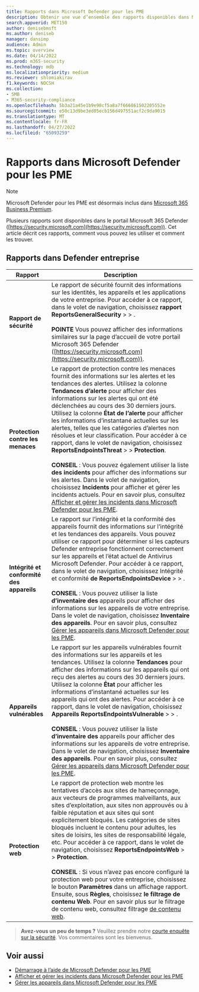 ```yaml
---
title: Rapports dans Microsoft Defender pour les PME
description: Obtenir une vue d’ensemble des rapports disponibles dans Microsoft Defender pour les PME
search.appverid: MET150
author: denisebmsft
ms.author: deniseb
manager: dansimp
audience: Admin
ms.topic: overview
ms.date: 04/14/2022
ms.prod: m365-security
ms.technology: mdb
ms.localizationpriority: medium
ms.reviewer: shlomiakirav
f1.keywords: NOCSH
ms.collection:
- SMB
- M365-security-compliance
ms.openlocfilehash: 5b3a21a45e1b9e90cf5a8a7f666861502205552e
ms.sourcegitcommit: e50c13d9be3ed05ecb156d497551acf2c9da9015
ms.translationtype: MT
ms.contentlocale: fr-FR
ms.lasthandoff: 04/27/2022
ms.locfileid: "65093259"
---
```

# <a name="reports-in-microsoft-defender-for-business"></a>Rapports dans Microsoft Defender pour les PME

> [!NOTE]
> Microsoft Defender pour les PME est désormais inclus dans [Microsoft 365 Business Premium](../../business-premium/index.md). 

Plusieurs rapports sont disponibles dans le portail Microsoft 365 Defender ([https://security.microsoft.com](https://security.microsoft.com)). Cet article décrit ces rapports, comment vous pouvez les utiliser et comment les trouver.

## <a name="reports-in-defender-for-business"></a>Rapports dans Defender entreprise

|Rapport  |Description  |
|---------|---------|
| **Rapport de sécurité**  | Le rapport de sécurité fournit des informations sur les identités, les appareils et les applications de votre entreprise. Pour accéder à ce rapport, dans le volet de navigation, choisissez **rapport** **ReportsGeneralSecurity** >  > . <br/><br/>**POINTE** Vous pouvez afficher des informations similaires sur la page d’accueil de votre portail Microsoft 365 Defender ([https://security.microsoft.com](https://security.microsoft.com)). |
| **Protection contre les menaces**  | Le rapport de protection contre les menaces fournit des informations sur les alertes et les tendances des alertes. Utilisez la colonne **Tendances d’alerte** pour afficher des informations sur les alertes qui ont été déclenchées au cours des 30 derniers jours. Utilisez la colonne **État de l’alerte** pour afficher les informations d’instantané actuelles sur les alertes, telles que les catégories d’alertes non résolues et leur classification. Pour accéder à ce rapport, dans le volet de navigation, choisissez **ReportsEndpointsThreat** >  >  **Protection**. <br/><br/>**CONSEIL** : Vous pouvez également utiliser la liste **des incidents** pour afficher des informations sur les alertes. Dans le volet de navigation, choisissez **Incidents** pour afficher et gérer les incidents actuels. Pour en savoir plus, consultez [Afficher et gérer les incidents dans Microsoft Defender pour les PME](mdb-view-manage-incidents.md). |
| **Intégrité et conformité des appareils** | Le rapport sur l’intégrité et la conformité des appareils fournit des informations sur l’intégrité et les tendances des appareils. Vous pouvez utiliser ce rapport pour déterminer si les capteurs Defender entreprise fonctionnent correctement sur les appareils et l’état actuel de Antivirus Microsoft Defender. Pour accéder à ce rapport, dans le volet de navigation, choisissez Intégrité et conformité **de** **ReportsEndpointsDevice** >  > . <br/><br/>**CONSEIL** : Vous pouvez utiliser la liste **d’inventaire des** appareils pour afficher des informations sur les appareils de votre entreprise. Dans le volet de navigation, choisissez **Inventaire des appareils**. Pour en savoir plus, consultez [Gérer les appareils dans Microsoft Defender pour les PME](mdb-manage-devices.md). |
| **Appareils vulnérables** | Le rapport sur les appareils vulnérables fournit des informations sur les appareils et les tendances. Utilisez la colonne **Tendances** pour afficher des informations sur les appareils qui ont reçu des alertes au cours des 30 derniers jours. Utilisez la colonne **État** pour afficher les informations d’instantané actuelles sur les appareils qui ont des alertes. Pour accéder à ce rapport, dans le volet de navigation, choisissez **Appareils** **ReportsEndpointsVulnerable** >  > .<br/><br/>**CONSEIL** : Vous pouvez utiliser la liste **d’inventaire des** appareils pour afficher des informations sur les appareils de votre entreprise. Dans le volet de navigation, choisissez **Inventaire des appareils**. Pour en savoir plus, consultez [Gérer les appareils dans Microsoft Defender pour les PME](mdb-manage-devices.md). |
| **Protection web** | Le rapport de protection web montre les tentatives d’accès aux sites de hameçonnage, aux vecteurs de programmes malveillants, aux sites d’exploitation, aux sites non approuvés ou à faible réputation et aux sites qui sont explicitement bloqués. Les catégories de sites bloqués incluent le contenu pour adultes, les sites de loisirs, les sites de responsabilité légale, etc. Pour accéder à ce rapport, dans le volet de navigation, choisissez **ReportsEndpointsWeb** >  >  **Protection**.<br/><br/>**CONSEIL** : Si vous n’avez pas encore configuré la protection web pour votre entreprise, choisissez le bouton **Paramètres** dans un affichage rapport. Ensuite, sous **Règles**, choisissez **le filtrage de contenu Web**. Pour en savoir plus sur le filtrage de contenu web, consultez filtrage [de contenu web](../defender-endpoint/web-content-filtering.md). |

>
> **Avez-vous un peu de temps ?**
> Veuillez prendre notre <a href="https://microsoft.qualtrics.com/jfe/form/SV_0JPjTPHGEWTQr4y" target="_blank">courte enquête sur la sécurité</a>. Vos commentaires sont les bienvenus.
>

## <a name="see-also"></a>Voir aussi

- [Démarrage à l’aide de Microsoft Defender pour les PME](mdb-get-started.md)
- [Afficher et gérer les incidents dans Microsoft Defender pour les PME](mdb-view-manage-incidents.md)
- [Gérer les appareils dans Microsoft Defender pour les PME](mdb-manage-devices.md)
